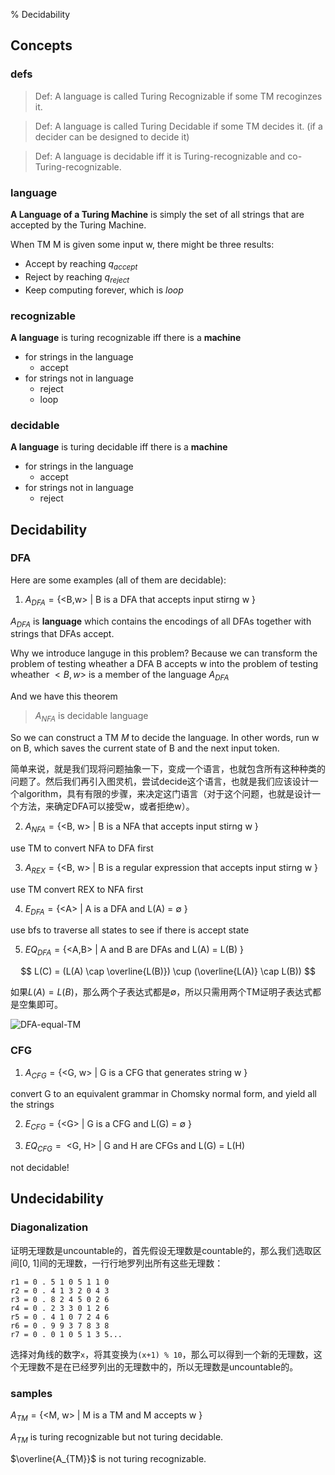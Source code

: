 % Decidability

## Concepts

### defs

> Def: A language is called Turing Recognizable if some TM recoginzes it.

> Def: A language is called Turing Decidable if some TM decides it. (if a decider can be designed to decide it)

> Def: A language is decidable iff it is Turing-recognizable and co-Turing-recognizable. 

### language

**A Language of a Turing Machine** is simply the set of all strings that are accepted by the Turing Machine.

When TM M is given some input w, there might be three results:

* Accept by reaching $q_{accept}$
* Reject by reaching $q_{reject}$
* Keep computing forever, which is $loop$

### recognizable

**A language** is turing recognizable iff there is a **machine** 

* for strings in the language
    * accept
* for strings not in language
    * reject
    * loop

### decidable

**A language** is turing decidable iff there is a **machine** 

* for strings in the language
    * accept
* for strings not in language
    * reject

## Decidability

### DFA

Here are some examples (all of them are decidable):

1. $A_{DFA} =  \text{\{ <B,w> | B is a DFA that accepts input stirng w \}}$

$A_{DFA}$ is **language** which contains the encodings of all DFAs together with strings that DFAs accept. 

Why we introduce languge in this problem? Because we can transform the problem of testing wheather a DFA B accepts w into the problem of testing wheather $<B,w>$ is a member of the language $A_{DFA}$

And we have this theorem

> $A_{NFA}$ is decidable language 

So we can construct a TM $M$ to decide the language. In other words, run w on B, which saves the current state of B and the next input token.

简单来说，就是我们现将问题抽象一下，变成一个语言，也就包含所有这种种类的问题了。然后我们再引入图灵机，尝试decide这个语言，也就是我们应该设计一个algorithm，具有有限的步骤，来决定这门语言（对于这个问题，也就是设计一个方法，来确定DFA可以接受w，或者拒绝w）。

2. $A_{NFA} =  \text{\{ <B, w> | B is a NFA that accepts input stirng w \}}$

use TM to convert NFA to DFA first

3. $A_{REX} =  \text{\{ <B, w> | B is a regular expression that accepts input stirng w \}}$

use TM convert REX to NFA first

4. $E_{DFA} = \text{\{ <A> | A is a DFA and L(A) = $\emptyset$ \}}$

use bfs to traverse all states to see if there is accept state

5. $EQ_{DFA} = \text{\{ <A,B> | A and B are DFAs and L(A) = L(B) \}}$

$$
L(C) = (L(A) \cap \overline{L(B)}) \cup (\overline{L(A)} \cap L(B))
$$

如果$L(A) = L(B)$，那么两个子表达式都是$\emptyset$，所以只需用两个TM证明子表达式都是空集即可。 

![DFA-equal-TM](../../docs/images/DFA_equal_TM.png)

### CFG

1. $A_{CFG} = \text{\{ <G, w> | G is a CFG that generates string w \}}$

convert G to an equivalent grammar in Chomsky normal form, and yield all the strings

2. $E_{CFG} = \text{\{ <G> | G is a CFG and L(G) = $\emptyset$ \}}$

3. $EQ_{CFG} = \text{{ <G, H> | G and H are CFGs and L(G) = L(H) }}$

not decidable!

## Undecidability

### Diagonalization

证明无理数是uncountable的，首先假设无理数是countable的，那么我们选取区间[0, 1]间的无理数，一行行地罗列出所有这些无理数：

```
r1 = 0 . 5 1 0 5 1 1 0
r2 = 0 . 4 1 3 2 0 4 3
r3 = 0 . 8 2 4 5 0 2 6
r4 = 0 . 2 3 3 0 1 2 6
r5 = 0 . 4 1 0 7 2 4 6
r6 = 0 . 9 9 3 7 8 3 8
r7 = 0 . 0 1 0 5 1 3 5...
```

选择对角线的数字`x`，将其变换为`(x+1) % 10`，那么可以得到一个新的无理数，这个无理数不是在已经罗列出的无理数中的，所以无理数是uncountable的。

### samples

$A_{TM} = \text{\{ <M, w> | M is a TM and M accepts w \}}$

$A_{TM}$ is turing recognizable but not turing decidable.

$\overline{A_{TM}}$ is not turing recognizable. 
